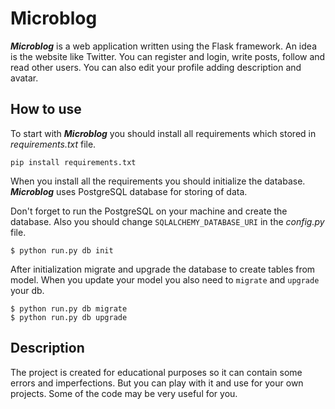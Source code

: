 # Microblog
**_Microblog_** is a web application written using the Flask framework.
An idea is the website like Twitter. You can register and login, write posts, follow and read other users. 
You can also edit your profile adding description and avatar. 

## How to use
To start with **_Microblog_** you should install all requirements which stored in _requirements.txt_ file.

```pip install requirements.txt```

When you install all the requirements you should initialize the database.
**_Microblog_** uses PostgreSQL database for storing of data.

Don't forget to run the PostgreSQL on your machine and create the database.
Also you should change `SQLALCHEMY_DATABASE_URI` in the _config.py_ file.

```
$ python run.py db init
```

After initialization migrate and upgrade the database to create tables from model.
When you update your model you also need to `migrate` and `upgrade` your db.

``` 
$ python run.py db migrate
$ python run.py db upgrade 
```

## Description
The project is created for educational purposes so it can contain some errors and imperfections. 
But you can play with it and use for your own projects. Some of the code may be very useful for you.
